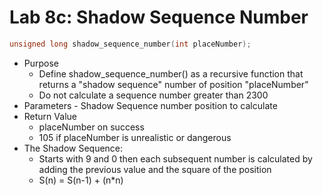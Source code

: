 # Lab 8c: Shadow Sequence Number

```c
unsigned long shadow_sequence_number(int placeNumber);
```

* Purpose
    * Define shadow_sequence_number() as a recursive function that returns a "shadow sequence" number of position "placeNumber"
    * Do not calculate a sequence number greater than 2300
* Parameters - Shadow Sequence number position to calculate
* Return Value
    * placeNumber on success
    * 105 if placeNumber is unrealistic or dangerous
* The Shadow Sequence:
    * Starts with 9 and 0 then each subsequent number is calculated by adding the previous value and the square of the position
    * S(n) = S(n-1) + (n*n)